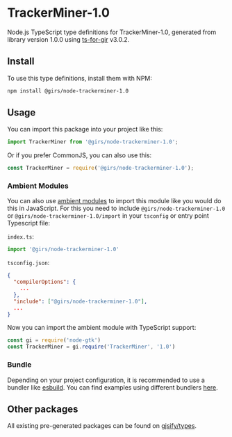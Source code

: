 
# TrackerMiner-1.0

Node.js TypeScript type definitions for TrackerMiner-1.0, generated from library version 1.0.0 using [ts-for-gir](https://github.com/gjsify/ts-for-gir) v3.0.2.


## Install

To use this type definitions, install them with NPM:
```bash
npm install @girs/node-trackerminer-1.0
```

## Usage

You can import this package into your project like this:
```ts
import TrackerMiner from '@girs/node-trackerminer-1.0';
```

Or if you prefer CommonJS, you can also use this:
```ts
const TrackerMiner = require('@girs/node-trackerminer-1.0');
```

### Ambient Modules

You can also use [ambient modules](https://github.com/gjsify/ts-for-gir/tree/main/packages/cli#ambient-modules) to import this module like you would do this in JavaScript.
For this you need to include `@girs/node-trackerminer-1.0` or `@girs/node-trackerminer-1.0/import` in your `tsconfig` or entry point Typescript file:

`index.ts`:
```ts
import '@girs/node-trackerminer-1.0'
```

`tsconfig.json`:
```json
{
  "compilerOptions": {
    ...
  },
  "include": ["@girs/node-trackerminer-1.0"],
  ...
}
```

Now you can import the ambient module with TypeScript support: 

```ts
const gi = require('node-gtk')
const TrackerMiner = gi.require('TrackerMiner', '1.0')
```


### Bundle

Depending on your project configuration, it is recommended to use a bundler like [esbuild](https://esbuild.github.io/). You can find examples using different bundlers [here](https://github.com/gjsify/ts-for-gir/tree/main/examples).

## Other packages

All existing pre-generated packages can be found on [gjsify/types](https://github.com/gjsify/types).

